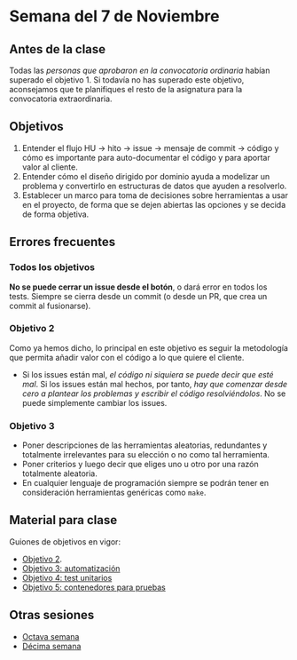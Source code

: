 # Semana del 7 de Noviembre

## Antes de la clase

Todas las *personas que aprobaron en la convocatoria ordinaria* habían superado el objetivo 1. Si todavía no
has superado este objetivo, aconsejamos que te planifiques el resto de la
asignatura para la convocatoria extraordinaria.

## Objetivos

1. Entender el flujo HU → hito → issue → mensaje de commit → código y cómo es
   importante para auto-documentar el código y para aportar valor al
   cliente.
2. Entender cómo el diseño dirigido por dominio ayuda a modelizar un
   problema y convertirlo en estructuras de datos que ayuden a resolverlo.
3. Establecer un marco para toma de decisiones sobre herramientas a usar en el
   proyecto, de forma que se dejen abiertas las opciones y se decida de forma
   objetiva.

## Errores frecuentes

### Todos los objetivos

**No se puede cerrar un issue desde el botón**, o dará error en todos los
tests. Siempre se cierra desde un commit (o desde un PR, que crea un commit al fusionarse).

### Objetivo 2

Como ya hemos dicho, lo principal en este objetivo es seguir la metodología que
permita añadir valor con el código a lo que quiere el cliente.

* Si los issues están mal, *el código ni siquiera se puede decir que esté
  mal*. Si los issues están mal hechos, por tanto, *hay que comenzar desde cero
  a plantear los problemas  y escribir el código resolviéndolos*. No se puede simplemente
  cambiar los issues.

### Objetivo 3

* Poner descripciones de las herramientas aleatorias, redundantes y totalmente
  irrelevantes para su elección o no como tal herramienta.
* Poner criterios y luego decir que eliges uno u otro por una razón totalmente
  aleatoria.
* En cualquier lenguaje de programación siempre se podrán tener en consideración
  herramientas genéricas como `make`.

## Material para clase

Guiones de objetivos en vigor:

* [Objetivo 2](https://jj.github.io/IV/documentos/proyecto/2.Entidad).
* [Objetivo 3:
  automatización](http://jj.github.io/IV/documentos/proyecto/3.Automatizar)
* [Objetivo 4: test unitarios](http://jj.github.io/IV/documentos/proyecto/4.Tests)
* [Objetivo 5: contenedores para
  pruebas](http://jj.github.io/IV/documentos/proyecto/5.Docker)

## Otras sesiones

* [Octava semana](semana-08.md)
* [Décima semana](semana-10.md)

